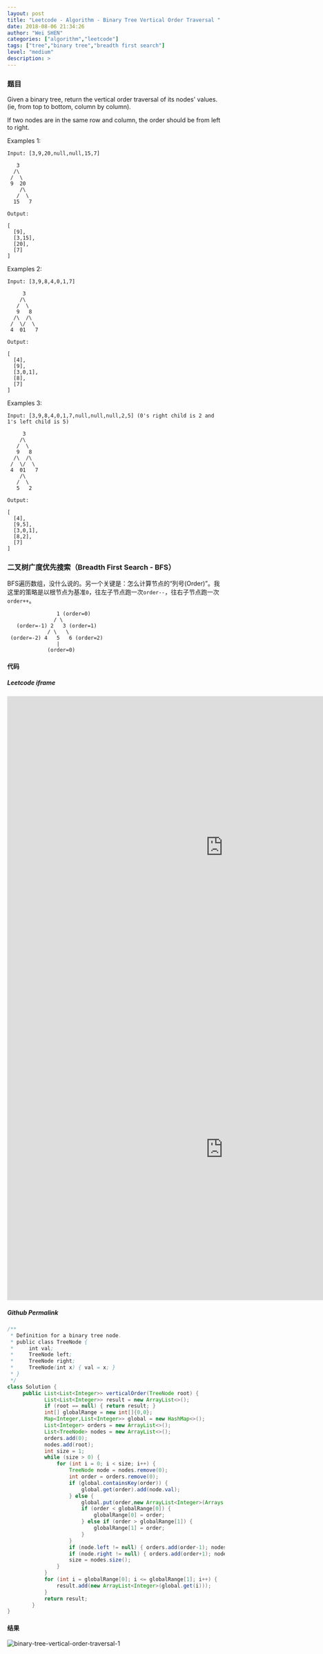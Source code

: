 ```yaml
---
layout: post
title: "Leetcode - Algorithm - Binary Tree Vertical Order Traversal "
date: 2018-08-06 21:34:26
author: "Wei SHEN"
categories: ["algorithm","leetcode"]
tags: ["tree","binary tree","breadth first search"]
level: "medium"
description: >
---
```


### 题目
Given a binary tree, return the vertical order traversal of its nodes' values. (ie, from top to bottom, column by column).

If two nodes are in the same row and column, the order should be from left to right.

Examples 1:
```
Input: [3,9,20,null,null,15,7]

   3
  /\
 /  \
 9  20
    /\
   /  \
  15   7

Output:

[
  [9],
  [3,15],
  [20],
  [7]
]
```

Examples 2:
```
Input: [3,9,8,4,0,1,7]

     3
    /\
   /  \
   9   8
  /\  /\
 /  \/  \
 4  01   7

Output:

[
  [4],
  [9],
  [3,0,1],
  [8],
  [7]
]
```

Examples 3:
```
Input: [3,9,8,4,0,1,7,null,null,null,2,5] (0's right child is 2 and 1's left child is 5)

     3
    /\
   /  \
   9   8
  /\  /\
 /  \/  \
 4  01   7
    /\
   /  \
   5   2

Output:

[
  [4],
  [9,5],
  [3,0,1],
  [8,2],
  [7]
]
```

### 二叉树广度优先搜索（Breadth First Search - BFS）
BFS遍历数组，没什么说的。另一个关键是：怎么计算节点的“列号(Order)”。我这里的策略是以根节点为基准`0`，往左子节点跑一次`order--`，往右子节点跑一次`order++`。
```
                1 (order=0)
               / \
   (order=-1) 2   3 (order=1)
             / \   \
 (order=-2) 4   5   6 (order=2)
                |
             (order=0)
```


#### 代码
##### Leetcode iframe
<iframe src="https://leetcode.com/playground/HgxQQsf6/shared" frameBorder="0" width="1000" height="700"></iframe>

<iframe src="https://leetcode.com/playground/ABvN84kV/shared" frameBorder="0" width="1000" height="700"></iframe>

##### Github Permalink
<script src="https://gist.github.com/helloShen/d13ec75982597bd04d1642c119ec358d.js"></script>

```java
/**
 * Definition for a binary tree node.
 * public class TreeNode {
 *     int val;
 *     TreeNode left;
 *     TreeNode right;
 *     TreeNode(int x) { val = x; }
 * }
 */
class Solution {
     public List<List<Integer>> verticalOrder(TreeNode root) {
            List<List<Integer>> result = new ArrayList<>();
            if (root == null) { return result; }
            int[] globalRange = new int[]{0,0};
            Map<Integer,List<Integer>> global = new HashMap<>();
            List<Integer> orders = new ArrayList<>();
            List<TreeNode> nodes = new ArrayList<>();
            orders.add(0);
            nodes.add(root);
            int size = 1;
            while (size > 0) {
                for (int i = 0; i < size; i++) {
                    TreeNode node = nodes.remove(0);
                    int order = orders.remove(0);
                    if (global.containsKey(order)) {
                        global.get(order).add(node.val);
                    } else {
                        global.put(order,new ArrayList<Integer>(Arrays.asList(new Integer[]{node.val})));
                        if (order < globalRange[0]) {
                            globalRange[0] = order;
                        } else if (order > globalRange[1]) {
                            globalRange[1] = order;
                        }
                    }
                    if (node.left != null) { orders.add(order-1); nodes.add(node.left); }
                    if (node.right != null) { orders.add(order+1); nodes.add(node.right); }
                    size = nodes.size();
                }
            }
            for (int i = globalRange[0]; i <= globalRange[1]; i++) {
                result.add(new ArrayList<Integer>(global.get(i)));
            }
            return result;
        }
}
```

#### 结果
![binary-tree-vertical-order-traversal-1](/images/leetcode/binary-tree-vertical-order-traversal-1.png)
